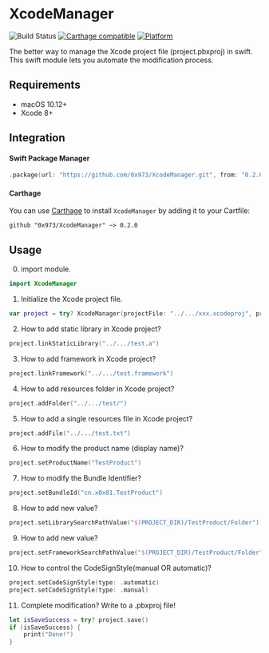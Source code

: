 # XcodeManager

![Build Status](https://github.com/0x973/XcodeManager/actions/workflows/swift.yml/badge.svg?branch=master)
[![Carthage compatible](https://img.shields.io/badge/Carthage-compatible-00D835.svg?style=flat)](https://github.com/Carthage/Carthage)
[![Platform](https://img.shields.io/badge/Platform-OSX-green.svg)](https://github.com/0x973/XcodeManager)

The better way to manage the Xcode project file (project.pbxproj) in swift.
This swift module lets you automate the modification process.

## Requirements

- macOS 10.12+
- Xcode 8+

## Integration

#### Swift Package Manager
```swift
.package(url: "https://github.com/0x973/XcodeManager.git", from: "0.2.0")
```

#### Carthage
You can use [Carthage](https://github.com/Carthage/Carthage) to install `XcodeManager` by adding it to your Cartfile:
```
github "0x973/XcodeManager" ~> 0.2.0
```

## Usage
0. import module.

```swift
import XcodeManager
```

1. Initialize the Xcode project file.

```swift
var project = try? XcodeManager(projectFile: "../.../xxx.xcodeproj", printLog: true)
```

2. How to add static library in Xcode project?

```swift
project.linkStaticLibrary("../.../test.a")
```

3. How to add framework in Xcode project?

```swift
project.linkFramework("../.../test.framework")
```

4. How to add resources folder in Xcode project?

```swift
project.addFolder("../.../test/")
```

5. How to add a single resources file in Xcode project?

```swift
project.addFile("../.../test.txt")
```

6. How to modify the product name (display name)?

```swift
project.setProductName("TestProduct")
```

7. How to modify the Bundle Identifier?

```swift
project.setBundleId("cn.x0x01.TestProduct")
```

8. How to add new <Library Search Paths> value?

```swift
project.setLibrarySearchPathValue("$(PROJECT_DIR)/TestProduct/Folder")
```

9. How to add new <Framework Search Paths> value?

```swift
project.setFrameworkSearchPathValue("$(PROJECT_DIR)/TestProduct/Folder")
```

10. How to control the CodeSignStyle(manual OR automatic)?

```swift
project.setCodeSignStyle(type: .automatic)
project.setCodeSignStyle(type: .manual)
```

11. Complete modification? Write to a .pbxproj file!

```swift
let isSaveSuccess = try? project.save()
if (isSaveSuccess) {
	print("Done!")
}
```
